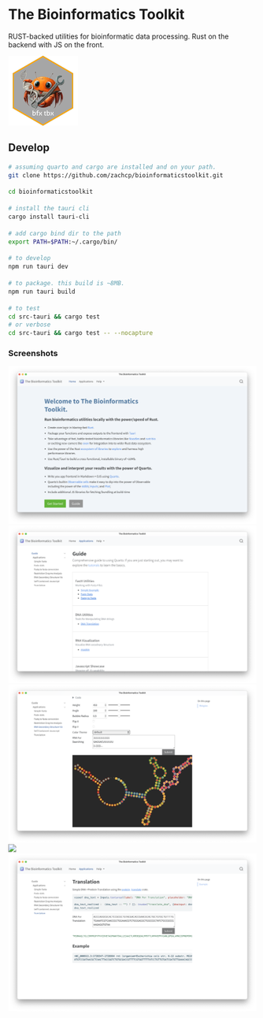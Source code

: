 # The Bioinformatics Toolkit

RUST-backed utilities for bioinformatic data processing. Rust on the backend with JS on the front.

![](src-tauri/icons/Square142x142Logo.png)


## Develop

```sh
# assuming quarto and cargo are installed and on your path.
git clone https://github.com/zachcp/bioinformaticstoolkit.git

cd bioinformaticstoolkit

# install the tauri cli
cargo install tauri-cli

# add cargo bind dir to the path
export PATH=$PATH:~/.cargo/bin/

# to develop
npm run tauri dev

# to package. this build is ~8MB.
npm run tauri build

# to test
cd src-tauri && cargo test
# or verbose
cd src-tauri && cargo test -- --nocapture

```

### Screenshots

![](images/intro.png)
![](images/guide.png)
![](images/rna.png)
![](images/fasta_histogram)
![](images/translation.png)
